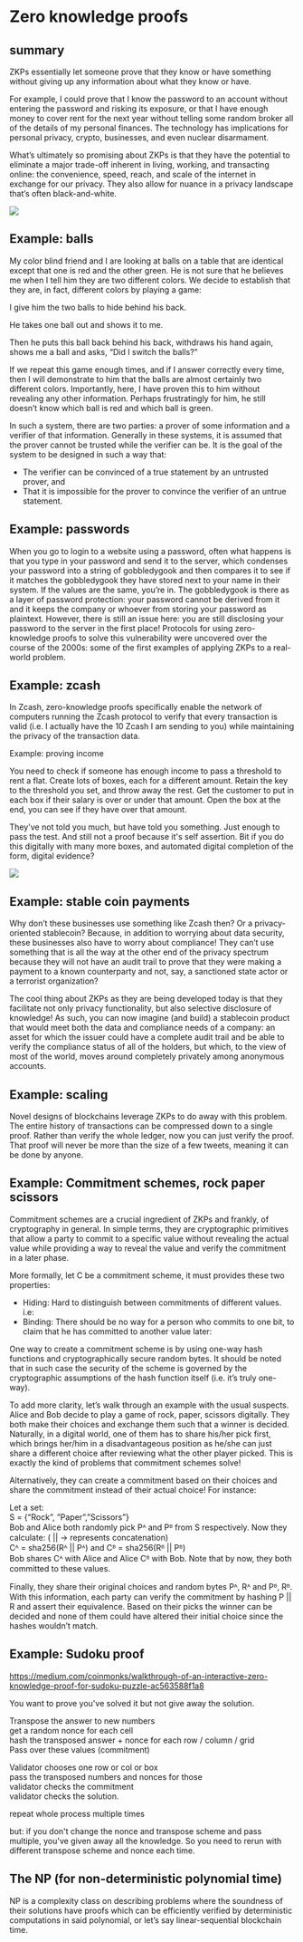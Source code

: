 # Zero knowledge proofs

## summary

ZKPs essentially let someone prove that they know or have something without giving up any information about what they know or have.

For example, I could prove that I know the password to an account without entering the password and risking its exposure, or that I have enough money to cover rent for the next year without telling some random broker all of the details of my personal finances. The technology has implications for personal privacy, crypto, businesses, and even nuclear disarmament.

What’s ultimately so promising about ZKPs is that they have the potential to eliminate a major trade-off inherent in living, working, and transacting online: the convenience, speed, reach, and scale of the internet in exchange for our privacy. They also allow for nuance in a privacy landscape that’s often black-and-white. 

![](jbnotes_images/Crypto_Zero_knowledge_proofs_2021-12-10-16-54-30.png)

## Example: balls

My color blind friend and I are looking at balls on a table that are identical except that one is red and the other green. He is not sure that he believes me when I tell him they are two different colors. We decide to establish that they are, in fact, different colors by playing a game: 

I give him the two balls to hide behind his back. 

He takes one ball out and shows it to me. 

Then he puts this ball back behind his back, withdraws his hand again, shows me a ball and asks, “Did I switch the balls?” 

If we repeat this game enough times, and if I answer correctly every time, then I will demonstrate to him that the balls are almost certainly two different colors. Importantly, here, I have proven this to him without revealing any other information. Perhaps frustratingly for him, he still doesn’t know which ball is red and which ball is green.

In such a system, there are two parties: a prover of some information and a verifier of that information. Generally in these systems, it is assumed that the prover cannot be trusted while the verifier can be. It is the goal of the system to be designed in such a way that: 

- The verifier can be convinced of a true statement by an untrusted prover, and 
- That it is impossible for the prover to convince the verifier of an untrue statement.

## Example: passwords

When you go to login to a website using a password, often what happens is that you type in your password and send it to the server, which condenses your password into a string of gobbledygook and then compares it to see if it matches the gobbledygook they have stored next to your name in their system. If the values are the same, you’re in. The gobbledygook is there as a layer of password protection: your password cannot be derived from it and it keeps the company or whoever from storing your password as plaintext. However, there is still an issue here: you are still disclosing your password to the server in the first place! Protocols for using zero-knowledge proofs to solve this vulnerability were uncovered over the course of the 2000s: some of the first examples of applying ZKPs to a real-world problem.

## Example: zcash

In Zcash, zero-knowledge proofs specifically enable the network of computers running the Zcash protocol to verify that every transaction is valid (i.e. I actually have the 10 Zcash I am sending to you) while maintaining the privacy of the transaction data.

Example: proving income

You need to check if someone has enough income to pass a threshold to rent a flat. Create lots of boxes, each for a different amount. Retain the key to the threshold you set, and throw away the rest. Get the customer to put in each box if their salary is over or under that amount. Open the box at the end, you can see if they have over that amount.

They've not told you much, but have told you something. Just enough to pass the test. And still not a proof because it's self assertion. Bit if you do this digitally with many more boxes, and automated digital completion of the form, digital evidence?

![](jbnotes_images/Crypto_Zero_knowledge_proofs_2021-12-10-17-33-29.png)

## Example: stable coin payments

Why don’t these businesses use something like Zcash then? Or a privacy-oriented stablecoin? Because, in addition to worrying about data security, these businesses also have to worry about compliance! They can’t use something that is all the way at the other end of the privacy spectrum because they will not have an audit trail to prove that they were making a payment to a known counterparty and not, say, a sanctioned state actor or a terrorist organization?

The cool thing about ZKPs as they are being developed today is that they facilitate not only privacy functionality, but also selective disclosure of knowledge! As such, you can now imagine (and build) a stablecoin product that would meet both the data and compliance needs of a company: an asset for which the issuer could have a complete audit trail and be able to verify the compliance status of all of the holders, but which, to the view of most of the world, moves around completely privately among anonymous accounts.

## Example: scaling

Novel designs of blockchains leverage ZKPs to do away with this problem. The entire history of transactions can be compressed down to a single proof. Rather than verify the whole ledger, now you can just verify the proof. That proof will never be more than the size of a few tweets, meaning it can be done by anyone. 

## Example: Commitment schemes, rock paper scissors

Commitment schemes are a crucial ingredient of ZKPs and frankly, of cryptography in general. In simple terms, they are cryptographic primitives that allow a party to commit to a specific value without revealing the actual value while providing a way to reveal the value and verify the commitment in a later phase.

More formally, let C be a commitment scheme, it must provides these two properties:

- Hiding: Hard to distinguish between commitments of different values. i.e:
- Binding: There should be no way for a person who commits to one bit, to claim that he has committed to another value later:

One way to create a commitment scheme is by using one-way hash functions and cryptographically secure random bytes. It should be noted that in such case the security of the scheme is governed by the cryptographic assumptions of the hash function itself (i.e. it’s truly one-way).

To add more clarity, let’s walk through an example with the usual suspects. Alice and Bob decide to play a game of rock, paper, scissors digitally. They both make their choices and exchange them such that a winner is decided. Naturally, in a digital world, one of them has to share his/her pick first, which brings her/him in a disadvantageous position as he/she can just share a different choice after reviewing what the other player picked. This is exactly the kind of problems that commitment schemes solve!

Alternatively, they can create a commitment based on their choices and share the commitment instead of their actual choice! For instance:

Let a set:  
S = {“Rock”, ”Paper”,”Scissors”}  
Bob and Alice both randomly pick Pᴬ and Pᴮ from S respectively. Now they calculate: ( || -> represents concatenation)  
Cᴬ = sha256(Rᴬ || Pᴬ) and Cᴮ = sha256(Rᴮ || Pᴮ)  
Bob shares Cᴬ with Alice and Alice Cᴮ with Bob. Note that by now, they both committed to these values.

Finally, they share their original choices and random bytes Pᴬ, Rᴬ and Pᴮ, Rᴮ. With this information, each party can verify the commitment by hashing P || R and assert their equivalence. Based on their picks the winner can be decided and none of them could have altered their initial choice since the hashes wouldn’t match.

## Example: Sudoku proof

https://medium.com/coinmonks/walkthrough-of-an-interactive-zero-knowledge-proof-for-sudoku-puzzle-ac563588f1a8

You want to prove you've solved it but not give away the solution. 

Transpose the answer to new numbers  
get a random nonce for each cell  
hash the transposed answer + nonce for each row / column / grid  
Pass over these values (commitment)

Validator chooses one row or col or box  
pass the transposed numbers and nonces for those  
validator checks the commitment  
validator checks the solution.  

repeat whole process multiple times

but: if you don't change the nonce and transpose scheme and pass multiple, you've given away all the knowledge. So you need to rerun with different transpose scheme and nonce each time.

## The NP (for non-deterministic polynomial time)

NP is a complexity class on describing problems where the soundness of their solutions have proofs which can be efficiently verified by deterministic computations in said polynomial, or let’s say linear-sequential blockchain time.  
